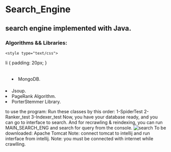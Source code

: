 # Search_Engine
## search engine implemented with Java.
### Algorithms && Libraries:
    <style type="text/css">
li {
  padding: 20px;
}
    </style>
 <li style="padding: 20px"> MongoDB.</li>
 <li> Jsoup.</li>
 <li> PageRank Algorithm.</li>
 <li> PorterStemmer Library.</li>
 
to use the program:
Run these classes by this order:
 1-SpiderTest
 2-Ranker_test
 3-Indexer_test
Now, you have your database ready, and you can go to interface to search.
And for recrawling & reindexing, you can run MAIN_SEARCH_ENG and search for query from the console.
![search](https://user-images.githubusercontent.com/88618793/177058910-1bb3fd4a-4647-40e6-a0ac-b7c002cf3595.png)
To be downloaded:
Apache Tomcat
Note: connect tomcat to intellij and run interface from intellij.
Note: you must be connected with internet while crawlling.
